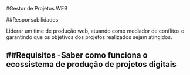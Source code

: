 #Gestor de Projetos WEB

##Responsabilidades

Liderar um time de produção web, atuando como mediador de conflitos e garantindo que os objetivos dos projetos realizados sejam atingidos.

##Requisitos
-Saber como funciona o ecossistema de produção de projetos digitais
-
